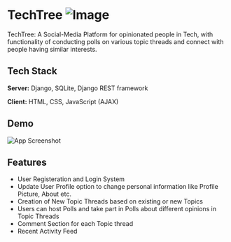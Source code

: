 
# TechTree ![Image](https://cdn.discordapp.com/attachments/843062378262298644/1010439707982843904/world_small.png)


TechTree: A Social-Media Platform for opinionated people in Tech, with functionality of conducting polls on various topic threads and connect with people having similar interests. 


## Tech Stack
**Server:** Django, SQLite, Django REST framework

**Client:** HTML, CSS, JavaScript (AJAX)




## Demo

![App Screenshot](https://cdn.discordapp.com/attachments/843062378262298644/1010452518863646760/video-to-gif-converter.gif)


## Features

- User Registeration and Login System
- Update User Profile option to change personal information like Profile Picture, About etc.
- Creation of New Topic Threads based on existing or new Topics
- Users can host Polls and take part in Polls about different opinions in Topic Threads
- Comment Section for each Topic thread 
- Recent Activity Feed 

